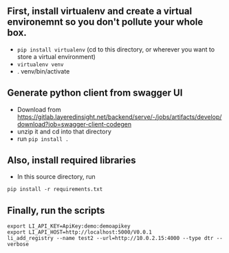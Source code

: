 
## First, install virtualenv and create a virtual environemnt so you don't pollute your whole box.
* `pip install virtualenv`
    (cd to this directory, or wherever you want to store a virtual environment)
* `virtualenv venv`
* . venv/bin/activate

## Generate python client from swagger UI
* Download from https://gitlab.layeredinsight.net/backend/serve/-/jobs/artifacts/develop/download?job=swagger-client-codegen
* unzip it and cd into that directory
* run `pip install .`

## Also, install required libraries
* In this source directory, run
```
pip install -r requirements.txt
```

## Finally, run the scripts
```
export LI_API_KEY=ApiKey:demo:demoapikey
export LI_API_HOST=http://localhost:5000/V0.0.1
li_add_registry --name test2 --url=http://10.0.2.15:4000 --type dtr --verbose
```
